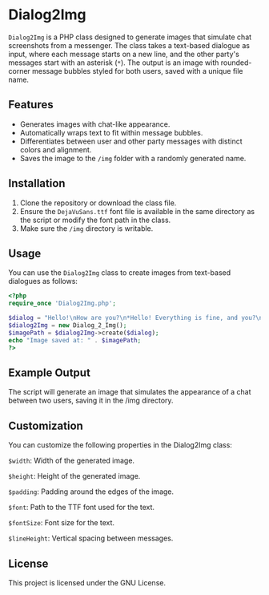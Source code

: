 # Dialog2Img

`Dialog2Img` is a PHP class designed to generate images that simulate chat screenshots from a messenger. The class takes a text-based dialogue as input, where each message starts on a new line, and the other party's messages start with an asterisk (`*`). The output is an image with rounded-corner message bubbles styled for both users, saved with a unique file name.

## Features
- Generates images with chat-like appearance.
- Automatically wraps text to fit within message bubbles.
- Differentiates between user and other party messages with distinct colors and alignment.
- Saves the image to the `/img` folder with a randomly generated name.

## Installation
1. Clone the repository or download the class file.
2. Ensure the `DejaVuSans.ttf` font file is available in the same directory as the script or modify the font path in the class.
3. Make sure the `/img` directory is writable.

## Usage

You can use the `Dialog2Img` class to create images from text-based dialogues as follows:

```php
<?php
require_once 'Dialog2Img.php';

$dialog = "Hello!\nHow are you?\n*Hello! Everything is fine, and you?\nEverything is great too!";
$dialog2Img = new Dialog_2_Img();
$imagePath = $dialog2Img->create($dialog);
echo "Image saved at: " . $imagePath;
?>
```
## Example Output
The script will generate an image that simulates the appearance of a chat between two users, saving it in the /img directory.

## Customization
You can customize the following properties in the Dialog2Img class:

`$width`: Width of the generated image.

`$height`: Height of the generated image.

`$padding`: Padding around the edges of the image.

`$font`: Path to the TTF font used for the text.

`$fontSize`: Font size for the text.

`$lineHeight`: Vertical spacing between messages.

## License
This project is licensed under the GNU License.